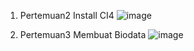 1. Pertemuan2 Install CI4
![image](https://github.com/Khafid224/ci4app/assets/145306005/1fd64634-ca74-43ea-adb6-903c59bba1ea)

2. Pertemuan3 Membuat Biodata
![image](https://github.com/Khafid224/ci4app/assets/145306005/05fbf8b7-6650-4694-863e-67187a1772f5)
